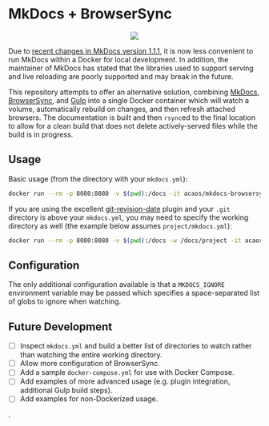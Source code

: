 # MkDocs + BrowserSync

<p align="center">
  <a href="https://hub.docker.com/r/acaos/mkdocs-browsersync">
    <img src="https://img.shields.io/docker/cloud/automated/acaos/mkdocs-browsersync">
  </a>
</p>

Due to [recent changes in MkDocs version 1.1.1](https://github.com/mkdocs/mkdocs/issues/2108), it is now less convenient to run MkDocs within a Docker for local development. In addition, the maintainer of MkDocs has stated that the libraries used to support serving and live reloading are poorly supported and may break in the future.

This repository attempts to offer an alternative solution, combining [MkDocs](https://github.com/mkdocs/mkdocs), [BrowserSync](https://github.com/BrowserSync/browser-sync), and [Gulp](https://github.com/gulpjs/gulp) into a single Docker container which will watch a volume, automatically rebuild on changes, and then refresh attached browsers. The documentation is built and then `rsync`ed to the final location to allow for a clean build that does not delete actively-served files while the build is in progress.

## Usage

Basic usage (from the directory with your `mkdocs.yml`):

```sh
docker run --rm -p 8080:8080 -v $(pwd):/docs -it acaos/mkdocs-browsersync:latest
```

If you are using the excellent [git-revision-date](https://github.com/zhaoterryy/mkdocs-git-revision-date-plugin) plugin and your `.git` directory is above your `mkdocs.yml`, you may need to specify the working directory as well (the example below assumes `project/mkdocs.yml`):

```sh
docker run --rm -p 8080:8080 -v $(pwd):/docs -w /docs/project -it acaos/mkdocs-browsersync:latest
```

## Configuration

The only additional configuration available is that a `MKDOCS_IGNORE` environment variable may be passed which specifies a space-separated list of globs to ignore when watching.

## Future Development

+ [ ] Inspect `mkdocs.yml` and build a better list of directories to watch rather than watching the entire working directory.
+ [ ] Allow more configuration of BrowserSync.
+ [ ] Add a sample `docker-compose.yml` for use with Docker Compose.
+ [ ] Add examples of more advanced usage (e.g. plugin integration, additional Gulp build steps).
+ [ ] Add examples for non-Dockerized usage.

.
